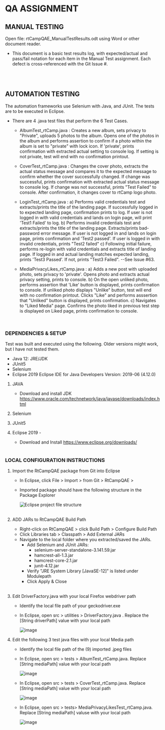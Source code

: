# QA ASSIGNMENT


## MANUAL TESTING
Open file:  rtCampQAE_ManualTestResults.odt  using Word or other document reader.  

- This document is a basic test results log, with expected/actual and pass/fail notation for each item in the Manual Test assignment.  Each defect is cross-referenced with the Git Issue #.  
<br>
<br>

## AUTOMATION TESTING

The automation frameworks use Selenium with Java, and JUnit.  The tests are to be executed in Eclipse.  
 
- There are 4 .java test files that perform the 6 Test Cases.  

   - AlbumTest_rtCamp.java :  Creates a new album, sets privacy to "Private", uploads 5 photos to the album.  Opens one of the photos in the album and performs assertion to confirm if a photo within the album is set to "private" with lock icon.  If 'private', prints confirmation with extracted actual setting to console log.  If setting is not private, test will end with no confirmation printout.   
   
   - CoverTest_rtCamp.java :  Changes the cover photo, extracts the actual status message and compares it to the expected message to confirm whether the cover successfully changed.  If change was successful, prints confirmation with extracted actual status message to console log.  If change was not successful, prints "Test Failed" to console. After confirmation, it changes cover to rtCamp logo photo.  
   
   - LoginTest_rtCamp.java :  a) Performs valid credentials test and extracts/prints the title of the landing page.  If successfully logged in to expected landing page, confirmation prints to log.  If user is not logged in with valid credentials and lands on login page, will print 'Test1 Failed' to log.  b) Performs invalid credentials test and extracts/prints the title of the landing page.  Extracts/prints bad-password error message.  If user is not logged in and lands on login page, prints confirmation and 'Test2 passed'.  If user is logged in with invalid credentials, prints "Test2 failed"  c) Following initial failure, performs re-login with valid credentials and extracts title of landing page.  If logged in and actual landing matches expected landing, prints 'Test3 Passed'.  If not, prints "Test3 Failed". --See Issue #63.

   - MediaPrivacyLikes_rtCamp.java : a) Adds a new post with uploaded photo, sets privacy to 'private'.  Opens photo and extracts actual privacy setting, prints to console.  b) On the open unliked photo, performs assertion that 'Like' button is displayed, prints confirmation to console.  If unliked photo displays "Unlike" button, test will end with no confirmation printout.  Clicks "Like" and performs asssertion that "Unliked" button is displayed, prints confirmation.  c) Navigates to "Liked Media" page.  Confirms the photo liked in previous test step is displayed on Liked page, prints confirmation to console.   

<br>

### DEPENDENCIES & SETUP

Test was built and executed using the following.  Older versions might work, but I have not tested them.  
- Java 12: JRE/JDK
- JUnit5
- Selenium 
- Eclipse 2019  Eclipse IDE for Java Developers  Version: 2019-06 (4.12.0)


1. JAVA 
   - Download and install JDK   https://www.oracle.com/technetwork/java/javase/downloads/index.html
  
2. Selenium


3.  JUnit5


4. Eclipse 2019 - 
   - Download and Install       https://www.eclipse.org/downloads/
   <br><br>
   
 ### LOCAL CONFIGURATION INSTRUCTIONS
 
 1. Import the RtCampQAE package from Git into Eclipse
    - In Eclipse, click File > Import > from Git > RtCampQAE > 
   
    - Imported package should have the following structure in the Package Explorer

      ![Eclipse project file structure](https://user-images.githubusercontent.com/49427009/61268624-a0072580-a761-11e9-87b9-0892bcba5569.jpg)
    <br><br>
 2. ADD JARs to RtCampQAE Build Path
    - Right-click on RtCampQAE > click Build Path > Configure Build Path
    - Click Libraries tab > Classpath > Add External JARs
    - Navigate to the local folder where you extracted/saved the JARs.
      - Add Selenium and JUnit JARs: 
        - selenium-server-standalone-3.141.59.jar
        - hamcrest-all-1.3.jar
        - hamcrest-core-2.1.jar
        - junit-4.12.jar
      - Verify "JRE System Library [JavaSE-12]" is listed under Modulepath
      - Click Apply & Close
      <br><br>
  3. Edit DriverFactory.java with your local Firefox webdriver path
      - Identify the local file path of your geckodriver.exe
      - In Eclipse, open src > utilities > DriverFactory.java .  Replace the [String driverPath] value with your local path
      
        ![image](https://user-images.githubusercontent.com/49427009/61272317-79022100-a76c-11e9-9368-0efccd7786ff.png)
      
  4. Edit the following 3 test java files with your local Media path
     - Identify the local file path of the (9) imported .jpeg files 
      
     - In Eclipse, open src > tests > AlbumTest_rtCamp.java.  Replace [String mediaPath] value with your local path 
     
       ![image](https://user-images.githubusercontent.com/49427009/61274357-473f8900-a771-11e9-817e-980e4be27412.png)
       
     - In Eclipse, open src > tests > CoverTest_rtCamp.java.  Replace [String mediaPath] value with your local path
     
        ![image](https://user-images.githubusercontent.com/49427009/61274579-b87f3c00-a771-11e9-9040-d593beb39be1.png) 
        
     - In Eclipse, open src > tests>  MediaPrivacyLikesTest_rtCamp.java.  Replace [String mediaPath] valuse with your local path
       
       ![image](https://user-images.githubusercontent.com/49427009/61275487-b4ecb480-a773-11e9-823b-b45eeba236f5.png)
     
    

   
   


